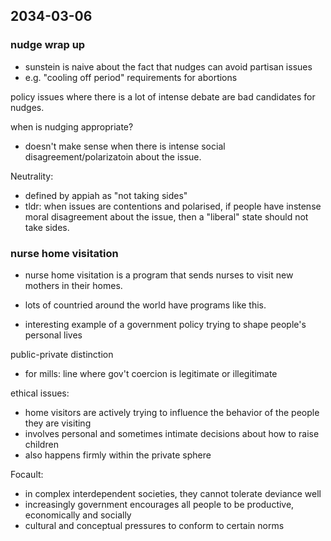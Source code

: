 ## 2034-03-06

### nudge wrap up
- sunstein is naive about the fact that nudges can avoid partisan issues
- e.g. "cooling off period" requirements for abortions

policy issues where there is a lot of intense debate are bad candidates for nudges.

when is nudging appropriate?
- doesn't make sense when there is intense social disagreement/polarizatoin about the issue.

Neutrality:
- defined by appiah as "not taking sides"
- tldr: when issues are contentions and polarised, if people have instense moral disagreement about the issue, then a "liberal" state should not take sides.

### nurse home visitation

- nurse home visitation is a program that sends nurses to visit new mothers in their homes.
- lots of countried around the world have programs like this.

- interesting example of a government policy trying to shape people's personal lives

public-private distinction
- for mills: line where gov't coercion is legitimate or illegitimate

ethical issues:
- home visitors are actively trying to influence the behavior of the people they are visiting
- involves personal and sometimes intimate decisions about how to raise children
- also happens firmly within the private sphere

Focault:
- in complex interdependent societies, they cannot tolerate deviance well
- increasingly government encourages all people to be productive, economically and socially
- cultural and conceptual pressures to conform to certain norms
